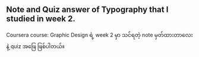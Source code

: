 ## Note and Quiz answer of Typography that I studied in week 2. ##
Coursera course: Graphic Design ရဲ့ week 2 မှာ သင်ရတဲ့ note မှတ်ထားတာလေးနဲ့ quiz အဖြေ ဖြစ်ပါတယ်။
